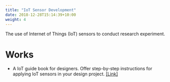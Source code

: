 ```yaml
---
title: "IoT Sensor Development"
date: 2018-12-28T15:14:39+10:00
weight: 4
---
```


The use of Internet of Things (IoT) sensors to conduct research experiment.

# Works
- A IoT guide book for designers. Offer step-by-step instructions for applying IoT sensors in your design project. <a href="https://chenkianwee.github.io/iot4design" target="_blank">[Link]</a>